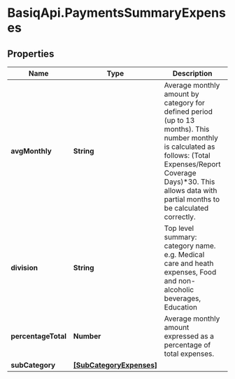 # BasiqApi.PaymentsSummaryExpenses

## Properties
Name | Type | Description | Notes
------------ | ------------- | ------------- | -------------
**avgMonthly** | **String** | Average monthly amount by category for defined period (up to 13 months). This number monthly is calculated as follows: (Total Expenses/Report Coverage Days)*30. This allows data with partial months to be calculated correctly. | 
**division** | **String** | Top level summary: category name. e.g. Medical care and heath expenses, Food and non-alcoholic beverages, Education | 
**percentageTotal** | **Number** | Average monthly amount expressed as a percentage of total expenses. | 
**subCategory** | [**[SubCategoryExpenses]**](SubCategoryExpenses.md) |  | 


